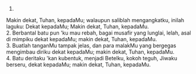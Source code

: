 1.
Makin dekat, Tuhan, kepadaMu;
walaupun saliblah mengangkatku,
inilah laguku: Dekat kepadaMu;
Makin dekat, Tuhan, kepadaMu.
<br>
2.
Berbantal batu pun 'ku mau rebah,
bagai musafir yang lunglai, lelah,
asal di mimpiku dekat kepadaMu;
makin dekat, Tuhan, kepadaMu.
<br>
3.
Buatlah tanganMu tampak jelas,
dan para malakMu yang bergegas
mengimbau diriku dekat kepadaMu;
makin dekat, Tuhan, kepadaMu.
<br>
4.
Batu deritaku 'kan kubentuk,
menjadi Betelku, kokoh teguh,
Jiwaku berseru, dekat kepadaMu;
makin dekat, Tuhan, kepadaMu.